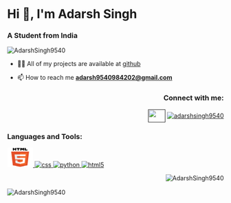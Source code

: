 <h1 align="Left">Hi 👋, I'm Adarsh Singh</h1>
<h3 align="left">A Student from India</h3>

<p align="left"> <img src="https://komarev.com/ghpvc/?username=AdarshSingh9540&label=Profile%20views&color=0e75b6&style=flat" alt="AdarshSingh9540" /> </p>

- 👨‍💻 All of my projects are available at [github](github)

- 📫 How to reach me **adarsh9540984202@gmail.com**

<h3 align="right">Connect with me:</h3>
<p align="right">
<a href="" target="blank"><img align="center" src="https://raw.githubusercontent.com/rahuldkjain/github-profile-readme-generator/master/src/images/icons/Social/twitter.svg" alt="" height="30" width="40" /></a>
<a href="https://www.instagram.com/adarshsingh9540/" target="blank"><img align="center" src="https://raw.githubusercontent.com/rahuldkjain/github-profile-readme-generator/master/src/images/icons/Social/instagram.svg" alt="adarshsingh9540" height="30" width="40" /></a>
</p>

<h3 align="left">Languages and Tools:</h3>
<p align="left"> <a href="https://www.w3.org/html/" target="_blank" rel="noreferrer"> <img src="https://raw.githubusercontent.com/devicons/devicon/master/icons/html5/html5-original-wordmark.svg" alt="html5" width="60" height="45"/> </a> <a href="https://www.css.com/" target="_blank" rel="noreferrer"> <img src="https://1000logos.net/wp-content/uploads/2020/09/CSS-Logo.png" alt="css" width="60" height="45"/> </a> <a href="https://www.js.org" target="_blank" rel="noreferrer"> <img src="https://res.cloudinary.com/teepublic/image/private/s--n3sjmfqR--/t_Preview/b_rgb:191919,c_limit,f_auto,h_630,q_90,w_630/v1539274051/production/designs/3302114_0.jpg" alt="python" width="60" height="45"/> </a>
<a href="https://www.w3.org/html/" target="_blank" rel="noreferrer"> <img src="https://tse1.explicit.bing.net/th?id=OIP.K-4RqDC6zFrpAG31ayDDOgHaHa&pid=Api&P=0&h=180" alt="html5" width="50" height="45"/> </a></p>

<p>&nbsp;<img align="right" src="https://github-readme-stats.vercel.app/api?username=AdarshSingh9540&show_icons=true&locale=en" alt="AdarshSingh9540" /></p>

<p><img align="center" src="https://github-readme-streak-stats.herokuapp.com/?user=AdarshSingh9540&" alt="AdarshSingh9540" /></p>
